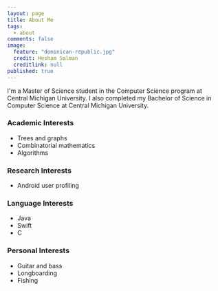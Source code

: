 ```yaml
---
layout: page
title: About Me
tags: 
  - about
comments: false
image: 
  feature: "dominican-republic.jpg"
  credit: Hesham Salman
  creditlink: null
published: true
---
```




I'm a Master of Science student in the Computer Science program at Central Michigan University. I also completed my Bachelor of Science in Computer Science at Central Michigan University.

### Academic Interests
* Trees and graphs
* Combinatorial mathematics
* Algorithms

### Research Interests
* Android user profiling

### Language Interests
* Java
* Swift
* C

### Personal Interests
* Guitar and bass
* Longboarding
* Fishing
